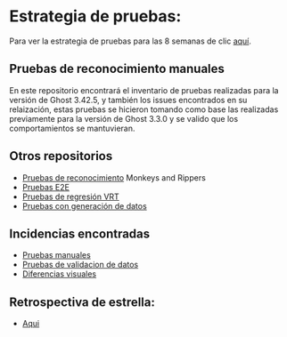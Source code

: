# Estrategia de pruebas:

Para ver la estrategia de pruebas para las 8 semanas de clic [aquí](https://drive.google.com/file/d/1zUkMoHK-1Ukpo-ktSir54X3wmQXuQ9bJ/view?usp=sharing).

## Pruebas de reconocimiento manuales

En este repositorio encontrará el inventario de pruebas realizadas para la versión de Ghost 3.42.5, y también los issues encontrados en su relaización, 
estas pruebas se hicieron tomando como base las realizadas previamente para la versión de Ghost 3.3.0 y se valido que los comportamientos se mantuvieran.

## Otros repositorios

- [Pruebas de reconocimiento](https://github.com/anderson0365/pruebasReconocimiento) Monkeys and Rippers
- [Pruebas E2E](https://github.com/anderson0365/escenariosPruebasCypressE2E)
- [Pruebas de regresión VRT](https://github.com/andres-benavides-andes/escenariosPruebasCypressE2E)
- [Pruebas con generación de datos](https://github.com/anderson0365/randomValueTest)

## Incidencias encontradas
- [Pruebas manuales](https://github.com/asantaba/ghost-issues/issues)
- [Pruebas de validacion de datos](https://github.com/anderson0365/randomValueTest/issues)
- [Diferencias visuales](https://github.com/andres-benavides-andes/escenariosPruebasE2E/issues)

## Retrospectiva de estrella:
- [Aqui](https://docs.google.com/presentation/d/1hQ-Wx41O9Sw-PNtFvuBwNcWGxkuOgJhIXou5NZDQhWQ/edit#slide=id.gdd6f2d48e1_0_0)
